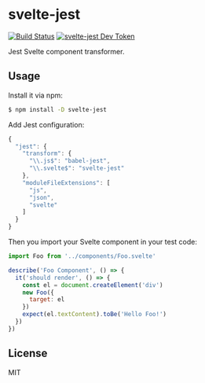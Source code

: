 # svelte-jest

[![Build Status](https://travis-ci.org/ktsn/svelte-jest.svg?branch=master)](https://travis-ci.org/ktsn/svelte-jest)
[![svelte-jest Dev Token](https://badge.devtoken.rocks/svelte-jest)](https://devtoken.rocks/package/svelte-jest)

Jest Svelte component transformer.

## Usage

Install it via npm:

```sh
$ npm install -D svelte-jest
```

Add Jest configuration:

```js
{
  "jest": {
    "transform": {
      "\\.js$": "babel-jest",
      "\\.svelte$": "svelte-jest"
    },
    "moduleFileExtensions": [
      "js",
      "json",
      "svelte"
    ]
  }
}
```

Then you import your Svelte component in your test code:

```js
import Foo from '../components/Foo.svelte'

describe('Foo Component', () => {
  it('should render', () => {
    const el = document.createElement('div')
    new Foo({
      target: el
    })
    expect(el.textContent).toBe('Hello Foo!')
  })
})
```

## License

MIT
